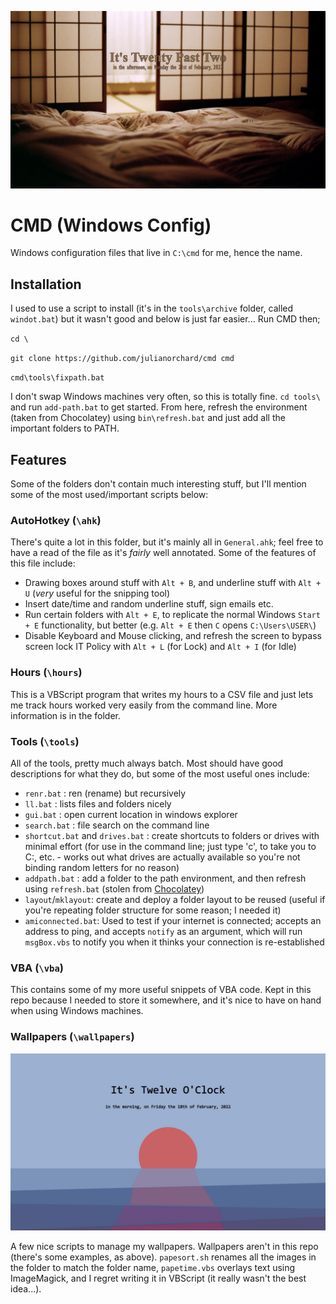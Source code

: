![Another example of the desktop](wallpapers/Examples/example2.png)

# CMD (Windows Config)

Windows configuration files that live in `C:\cmd` for me, hence the name.

## Installation

I used to use a script to install (it's in the
`tools\archive` folder, called `windot.bat`) but
it wasn't good and below is just far easier... Run
CMD then;

`cd \`

`git clone https://github.com/julianorchard/cmd cmd`

`cmd\tools\fixpath.bat`

I don't swap Windows machines very often, so this
is totally fine. `cd tools\` and run `add-path.bat` to get started. From here,
refresh the environment (taken from Chocolatey) using `bin\refresh.bat` and
just add all the important folders to PATH.

## Features

Some of the folders don't contain much interesting stuff, but I'll mention some
of the most used/important scripts below: 

### AutoHotkey (`\ahk`)

There's quite a lot in this folder, but it's mainly all in `General.ahk`; feel
free to have a read of the file as it's *fairly* well annotated. Some of the
features of this file include: 

- Drawing boxes around stuff with `Alt + B`, and
    underline stuff with `Alt + U` (*very* useful for the
    snipping tool)
- Insert date/time and random underline stuff,
    sign emails etc.
- Run certain folders with `Alt + E`, to replicate
    the normal Windows `Start + E` functionality,
    but better (e.g. `Alt + E` then `C` opens `C:\Users\USER\`)
- Disable Keyboard and Mouse clicking, and refresh the screen to bypass screen
lock IT Policy with `Alt + L` (for Lock) and `Alt + I` (for Idle)

### Hours (`\hours`)

This is a VBScript program that writes my hours to a CSV file and just lets me
track hours worked very easily from the command line. More information is in the
folder.

### Tools (`\tools`)

All of the tools, pretty much always batch. Most should have good descriptions for what they do, but some of the most useful ones include:

- `renr.bat` : ren (rename) but recursively
- `ll.bat` : lists files and folders nicely
- `gui.bat` : open current location in windows explorer
- `search.bat` : file search on the command line
- `shortcut.bat` and `drives.bat` : create shortcuts to folders or drives with minimal effort (for use in the command line; just type 'c', to take you to C:\, etc. - works out what drives are actually available so you're not binding random letters for no reason)
- `addpath.bat` : add a folder to the path environment, and then refresh using `refresh.bat` (stolen from [Chocolatey](https://github.com/chocolatey/choco/blob/b6495f72d1f2b9901747d857467c4ed3f7306391/src/chocolatey.resources/redirects/RefreshEnv.cmd))
- `layout`/`mklayout`: create and deploy a folder
    layout to be reused (useful if you're
    repeating folder structure for some reason; I
    needed it)
- `amiconnected.bat`: Used to test if your internet is
    connected; accepts an address to ping, and accepts
    `notify` as an argument, which will run
    `msgBox.vbs` to notify you when it thinks your
    connection is re-established

### VBA (`\vba`)

This contains some of my more useful snippets of VBA code. Kept in this repo
because I needed to store it somewhere, and it's nice to have on hand when using
Windows machines. 

### Wallpapers (`\wallpapers`)

![Example of what my desktop on Windows looks like, using papetime.vbs](wallpapers/Examples/example.png)

A few nice scripts to manage my wallpapers. Wallpapers aren't in this repo
(there's some examples, as above). `papesort.sh` renames all the images in the
folder to match the folder name, `papetime.vbs` overlays text using
ImageMagick, and I regret writing it in VBScript (it really wasn't the best
idea...).


